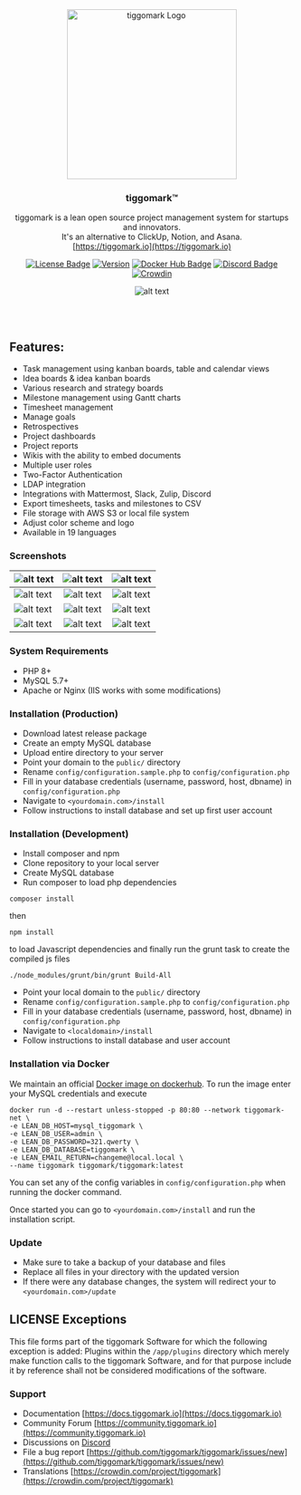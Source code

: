 
<div align="center">
<a href="https://tiggomark.io"><img src="https://tiggomark.io/logos/tiggomark-logo-transparentBg-landscape-1500.png" alt="tiggomark Logo" width="300"/></a>

### tiggomark&trade; ###
tiggomark is a lean open source project management system for startups and innovators. <br />It's an alternative to ClickUp, Notion, and Asana.<br />[https://tiggomark.io](https://tiggomark.io)<br />

[![License Badge](https://img.shields.io/github/license/tiggomark/tiggomark?style=flat-square)](https://www.gnu.org/licenses/old-licenses/gpl-2.0.html)
[![Version](https://img.shields.io/github/package-json/v/tiggomark/tiggomark/master?style=flat-square)](https://github.com/tiggomark/tiggomark/releases)
[![Docker Hub Badge](https://img.shields.io/docker/pulls/tiggomark/tiggomark?style=flat-square)](https://hub.docker.com/r/tiggomark/tiggomark)
[![Discord Badge](https://img.shields.io/discord/990001288026677318?label=Discord&style=flat-square)](https://discord.gg/4zMzJtAq9z)
[![Crowdin](https://badges.crowdin.net/tiggomark/localized.svg)](https://crowdin.com/project/tiggomark)
<br />

  ![alt text](public/images/Screenshots/ProjectDashboard.png "Dashboard")


</div>
<br /><br />

## Features: ##
* Task management using kanban boards, table and calendar views
* Idea boards & idea kanban boards
* Various research and strategy boards
* Milestone management using Gantt charts
* Timesheet management
* Manage goals
* Retrospectives
* Project dashboards
* Project reports
* Wikis with the ability to embed documents
* Multiple user roles
* Two-Factor Authentication
* LDAP integration
* Integrations with Mattermost, Slack, Zulip, Discord
* Export timesheets, tasks and milestones to CSV
* File storage with AWS S3 or local file system 
* Adjust color scheme and logo
* Available in 19 languages


### Screenshots ###

| ![alt text](public/images/Screenshots/UserDashboard.png "My Dashboard")   | ![alt text](public/images/Screenshots/ToDoKanban.png "Kanban Board") | ![alt text](public/images/Screenshots/ToDoTable.png "Grouped To-Dos") |
|---------------------------------------------------------------------|:--------------------------------------------------------------------:|:---------------------------------------------------------------------:|
| ![alt text](public/images/Screenshots/Timesheets.png "My Timesheets") | ![alt text](public/images/Screenshots/Milestones.png "Milestone Gantt Charts") |     ![alt text](public/images/Screenshots/Ideas.png "Idea Board")     |
| ![alt text](public/images/Screenshots/Goals.png "Calendar")      |  ![alt text](public/images/Screenshots/Strategy.png "Lean Canvas")   |  ![alt text](public/images/Screenshots/Reports.png "Report Screens")                                                                     |
| ![alt text](public/images/Screenshots/DocsEmbed.png "Documents")      |  ![alt text](public/images/Screenshots/Blueprints.png "Blueprints")   |  ![alt text](public/images/Screenshots/Confetti.png "Confetti")                                                                     |

### System Requirements ###

* PHP 8+
* MySQL 5.7+
* Apache or Nginx (IIS works with some modifications)

### Installation (Production) ###

* Download latest release package
* Create an empty MySQL database
* Upload entire directory to your server 
* Point your domain to the `public/` directory
* Rename `config/configuration.sample.php` to `config/configuration.php`
* Fill in your database credentials (username, password, host, dbname) in `config/configuration.php`
* Navigate to `<yourdomain.com>/install`
* Follow instructions to install database and set up first user account

### Installation (Development) ###

* Install composer and npm
* Clone repository to your local server
* Create MySQL database
* Run composer to load php dependencies
```
composer install
```
then
```
npm install
```
to load Javascript dependencies and finally run the grunt task to create the compiled js files
```
./node_modules/grunt/bin/grunt Build-All
```
* Point your local domain to the `public/` directory
* Rename `config/configuration.sample.php` to `config/configuration.php`
* Fill in your database credentials (username, password, host, dbname) in `config/configuration.php`
* Navigate to `<localdomain>/install`
* Follow instructions to install database and user account

### Installation via Docker ###

We maintain an official <a href="https://hub.docker.com/r/tiggomark/tiggomark">Docker image on dockerhub</a>. 
To run the image enter your MySQL credentials and execute

```
docker run -d --restart unless-stopped -p 80:80 --network tiggomark-net \
-e LEAN_DB_HOST=mysql_tiggomark \
-e LEAN_DB_USER=admin \
-e LEAN_DB_PASSWORD=321.qwerty \
-e LEAN_DB_DATABASE=tiggomark \
-e LEAN_EMAIL_RETURN=changeme@local.local \
--name tiggomark tiggomark/tiggomark:latest
```

You can set any of the config variables in `config/configuration.php` when running the docker command.

Once started you can go to `<yourdomain.com>/install` and run the installation script.

### Update ###

* Make sure to take a backup of your database and files
* Replace all files in your directory with the updated version
* If there were any database changes, the system will redirect your to `<yourdomain.com>/update`

## LICENSE Exceptions ##
This file forms part of the tiggomark Software for which the following exception is added: Plugins within the `/app/plugins` directory which merely make function calls to the tiggomark Software, and for that purpose include it by reference shall not be considered modifications of the software.

### Support ###
* Documentation [https://docs.tiggomark.io](https://docs.tiggomark.io)
* Community Forum [https://community.tiggomark.io](https://community.tiggomark.io)
* Discussions on [Discord](https://discord.gg/4zMzJtAq9z)
* File a bug report [https://github.com/tiggomark/tiggomark/issues/new](https://github.com/tiggomark/tiggomark/issues/new)
* Translations [https://crowdin.com/project/tiggomark](https://crowdin.com/project/tiggomark)
